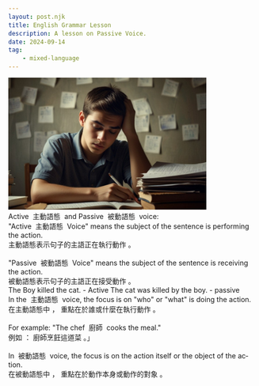 ```yaml
---
layout: post.njk
title: English Grammar Lesson
description: A lesson on Passive Voice.
date: 2024-09-14
tag:
    - mixed-language
---
```

<img src="/assets/images/student.jpg" alt="Description of image" width="400" class="centered"></br>
<span lang="en" class="en-text">Active </span>&nbsp;<span lang="zh-TW" class="zh-TW-text">主動語態  </span>&nbsp;<span lang="en" class="en-text">and Passive </span>&nbsp;<span lang="zh-TW" class="zh-TW-text">被動語態 </span>&nbsp;<span lang="en" class="en-text">voice:
</span> <br> <span lang="en" class="en-text">"Active </span>&nbsp;<span lang="zh-TW" class="zh-TW-text">主動語態 </span>&nbsp;<span lang="en" class="en-text">Voice" means the subject of the sentence is performing the action.  
</span> <span lang="zh-TW" class="zh-TW-text">主動語態表示句子的主語正在執行動作</span>&nbsp;<span lang="en" class="en-text">。  
</span> <br> <span lang="en" class="en-text">"Passive </span>&nbsp;<span lang="zh-TW" class="zh-TW-text">被動語態 </span>&nbsp;<span lang="en" class="en-text">Voice" means the subject of the sentence is receiving the action.  
</span> <span lang="zh-TW" class="zh-TW-text">被動語態表示句子的主語正在接受動作</span>&nbsp;<span lang="en" class="en-text">。
</span> <br> <span lang="en" class="en-text">The Boy killed the cat. - Active
</span> <span lang="en" class="en-text">The cat was killed by the boy.  -  passive
</span> <br> <span lang="en" class="en-text">In the </span>&nbsp;<span lang="zh-TW" class="zh-TW-text">主動語態  </span>&nbsp;<span lang="en" class="en-text">voice, the focus is on "who" or "what" is doing the action.  
</span> <span lang="zh-TW" class="zh-TW-text">在主動語態中</span>&nbsp;<span lang="en" class="en-text">，</span>&nbsp;<span lang="zh-TW" class="zh-TW-text">重點在於誰或什麼在執行動作</span>&nbsp;<span lang="en" class="en-text">。  
</span> <br> <span lang="en" class="en-text">For example: "The chef </span>&nbsp;<span lang="zh-TW" class="zh-TW-text">廚師 </span>&nbsp;<span lang="en" class="en-text">cooks the meal."  
</span> <span lang="zh-TW" class="zh-TW-text">例如</span>&nbsp;<span lang="en" class="en-text">：</span>&nbsp;<span lang="zh-TW" class="zh-TW-text">廚師烹飪這道菜</span>&nbsp;<span lang="en" class="en-text">。」  
</span> <br> <span lang="en" class="en-text">In </span>&nbsp;<span lang="zh-TW" class="zh-TW-text">被動語態 </span>&nbsp;<span lang="en" class="en-text">voice, the focus is on the action itself or the object of the action.  
</span> <span lang="zh-TW" class="zh-TW-text">在被動語態中</span>&nbsp;<span lang="en" class="en-text">，</span>&nbsp;<span lang="zh-TW" class="zh-TW-text">重點在於動作本身或動作的對象</span>&nbsp;<span lang="en" class="en-text">。  
</span> <br>